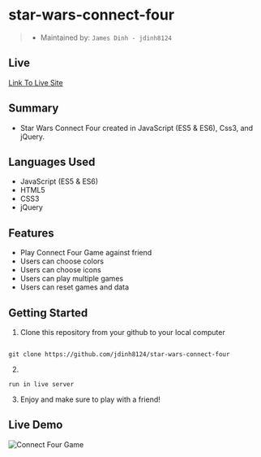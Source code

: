 # star-wars-connect-four

> - Maintained by: `James Dinh - jdinh8124`

## Live
[Link To Live Site](https://sw-connect-four.jamestdinh.com/)


## Summary
- Star Wars Connect Four created in JavaScript (ES5 & ES6), Css3, and jQuery.

## Languages Used
- JavaScript (ES5 & ES6)
- HTML5
- CSS3
- jQuery

## Features
- Play Connect Four Game against friend
- Users can choose colors
- Users can choose icons
- Users can play multiple games
- Users can reset games and data


## Getting Started

1. Clone this repository from your github to your local computer
```

git clone https://github.com/jdinh8124/star-wars-connect-four

```
2. 
```
run in live server

```

3. Enjoy and make sure to play with a friend!

## Live Demo
![Connect Four Game](demo.gif)
